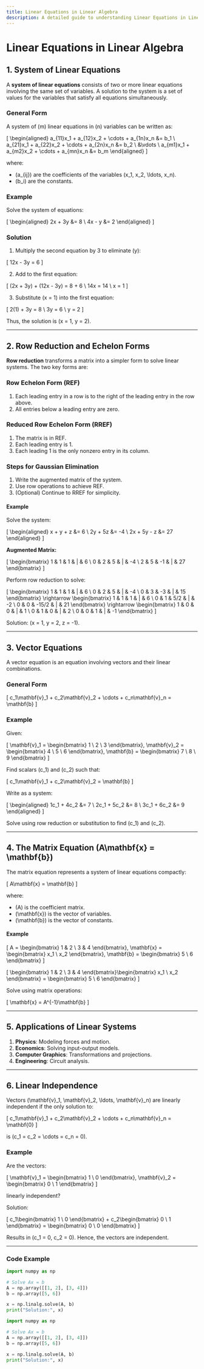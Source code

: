 ```yaml
---
title: Linear Equations in Linear Algebra
description: A detailed guide to understanding Linear Equations in Linear Algebra, with explanations, mathematical examples, and tips for problem-solving.
---
```


# Linear Equations in Linear Algebra

## 1. System of Linear Equations
A **system of linear equations** consists of two or more linear equations involving the same set of variables. A solution to the system is a set of values for the variables that satisfy all equations simultaneously.

### General Form
A system of \(m\) linear equations in \(n\) variables can be written as:

\[
\begin{aligned}
a_{11}x_1 + a_{12}x_2 + \cdots + a_{1n}x_n &= b_1 \\
a_{21}x_1 + a_{22}x_2 + \cdots + a_{2n}x_n &= b_2 \\
&\vdots \\
a_{m1}x_1 + a_{m2}x_2 + \cdots + a_{mn}x_n &= b_m
\end{aligned}
\]

where:

- \(a_{ij}\) are the coefficients of the variables \(x_1, x_2, \ldots, x_n\).
- \(b_i\) are the constants.

### Example
Solve the system of equations:

\[
\begin{aligned}
2x + 3y &= 8 \\
4x - y &= 2
\end{aligned}
\]

### Solution
1. Multiply the second equation by 3 to eliminate \(y\):

\[
12x - 3y = 6
\]

2. Add to the first equation:

\[
(2x + 3y) + (12x - 3y) = 8 + 6 \\
14x = 14 \\
x = 1
\]

3. Substitute \(x = 1\) into the first equation:

\[
2(1) + 3y = 8 \\
3y = 6 \\
y = 2
\]

Thus, the solution is \(x = 1, y = 2\).

---

## 2. Row Reduction and Echelon Forms
**Row reduction** transforms a matrix into a simpler form to solve linear systems. The two key forms are:

### Row Echelon Form (REF)
1. Each leading entry in a row is to the right of the leading entry in the row above.
2. All entries below a leading entry are zero.

### Reduced Row Echelon Form (RREF)
1. The matrix is in REF.
2. Each leading entry is 1.
3. Each leading 1 is the only nonzero entry in its column.

### Steps for Gaussian Elimination
1. Write the augmented matrix of the system.
2. Use row operations to achieve REF.
3. (Optional) Continue to RREF for simplicity.

#### Example
Solve the system:

\[
\begin{aligned}
x + y + z &= 6 \\
2y + 5z &= -4 \\
2x + 5y - z &= 27
\end{aligned}
\]

**Augmented Matrix:**

\[
\begin{bmatrix}
1 & 1 & 1 & | & 6 \\
0 & 2 & 5 & | & -4 \\
2 & 5 & -1 & | & 27
\end{bmatrix}
\]

Perform row reduction to solve:

\[
\begin{bmatrix}
1 & 1 & 1 & | & 6 \\
0 & 2 & 5 & | & -4 \\
0 & 3 & -3 & | & 15
\end{bmatrix}
\rightarrow 
\begin{bmatrix}
1 & 1 & 1 & | & 6 \\
0 & 1 & 5/2 & | & -2 \\
0 & 0 & -15/2 & | & 21
\end{bmatrix}
\rightarrow
\begin{bmatrix}
1 & 0 & 0 & | & 1 \\
0 & 1 & 0 & | & 2 \\
0 & 0 & 1 & | & -1
\end{bmatrix}
\]

Solution: \(x = 1, y = 2, z = -1\).

---

## 3. Vector Equations
A vector equation is an equation involving vectors and their linear combinations.

### General Form

\[
c_1\mathbf{v}_1 + c_2\mathbf{v}_2 + \cdots + c_n\mathbf{v}_n = \mathbf{b}
\]

### Example
Given:

\[
\mathbf{v}_1 = \begin{bmatrix} 1 \\ 2 \\ 3 \end{bmatrix}, \mathbf{v}_2 = \begin{bmatrix} 4 \\ 5 \\ 6 \end{bmatrix}, \mathbf{b} = \begin{bmatrix} 7 \\ 8 \\ 9 \end{bmatrix}
\]

Find scalars \(c_1\) and \(c_2\) such that:

\[
c_1\mathbf{v}_1 + c_2\mathbf{v}_2 = \mathbf{b}
\]

Write as a system:

\[
\begin{aligned}
1c_1 + 4c_2 &= 7 \\
2c_1 + 5c_2 &= 8 \\
3c_1 + 6c_2 &= 9
\end{aligned}
\]

Solve using row reduction or substitution to find \(c_1\) and \(c_2\).

---

## 4. The Matrix Equation \(A\mathbf{x} = \mathbf{b}\)
The matrix equation represents a system of linear equations compactly:

\[
A\mathbf{x} = \mathbf{b}
\]

where:

- \(A\) is the coefficient matrix.
- \(\mathbf{x}\) is the vector of variables.
- \(\mathbf{b}\) is the vector of constants.

#### Example

\[
A = \begin{bmatrix} 1 & 2 \\ 3 & 4 \end{bmatrix}, \mathbf{x} = \begin{bmatrix} x_1 \\ x_2 \end{bmatrix}, \mathbf{b} = \begin{bmatrix} 5 \\ 6 \end{bmatrix}
\]

\[
\begin{bmatrix} 1 & 2 \\ 3 & 4 \end{bmatrix}\begin{bmatrix} x_1 \\ x_2 \end{bmatrix} = \begin{bmatrix} 5 \\ 6 \end{bmatrix}
\]

Solve using matrix operations:

\[
\mathbf{x} = A^{-1}\mathbf{b}
\]

---

## 5. Applications of Linear Systems
1. **Physics**: Modeling forces and motion.
2. **Economics**: Solving input-output models.
3. **Computer Graphics**: Transformations and projections.
4. **Engineering**: Circuit analysis.

---

## 6. Linear Independence
Vectors \(\mathbf{v}_1, \mathbf{v}_2, \ldots, \mathbf{v}_n\) are linearly independent if the only solution to:

\[
c_1\mathbf{v}_1 + c_2\mathbf{v}_2 + \cdots + c_n\mathbf{v}_n = \mathbf{0}
\]

is \(c_1 = c_2 = \cdots = c_n = 0\).

### Example
Are the vectors:

\[
\mathbf{v}_1 = \begin{bmatrix} 1 \\ 0 \end{bmatrix}, \mathbf{v}_2 = \begin{bmatrix} 0 \\ 1 \end{bmatrix}
\]

linearly independent?

Solution:

\[
c_1\begin{bmatrix} 1 \\ 0 \end{bmatrix} + c_2\begin{bmatrix} 0 \\ 1 \end{bmatrix} = \begin{bmatrix} 0 \\ 0 \end{bmatrix}
\]

Results in \(c_1 = 0, c_2 = 0\). Hence, the vectors are independent.

---

### Code Example
```python
import numpy as np

# Solve Ax = b
A = np.array([[1, 2], [3, 4]])
b = np.array([5, 6])

x = np.linalg.solve(A, b)
print("Solution:", x)
```
```python exec="on"
import numpy as np

# Solve Ax = b
A = np.array([[1, 2], [3, 4]])
b = np.array([5, 6])

x = np.linalg.solve(A, b)
print("Solution:", x)
```
